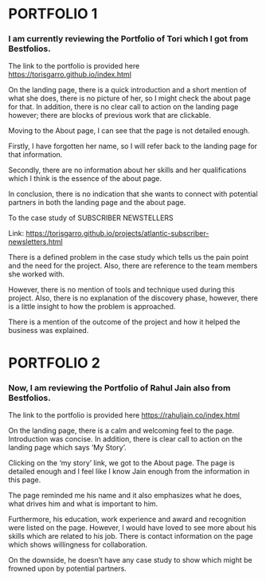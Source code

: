 # PORTFOLIO 1

### I am currently reviewing the Portfolio of Tori which I got from Bestfolios. 

The link to the portfolio is provided here https://torisgarro.github.io/index.html

On the landing page, there is a quick introduction and a short mention of what she does, there is no picture of her, so I might check the about page for that. In addition, there is no clear call to action on the landing page however; there are blocks of previous work that are clickable. 

Moving to the About page, I can see that the page is not detailed enough.

Firstly, I have forgotten her name, so I will refer back to the landing page for that information.

Secondly, there are no information about her skills and her qualifications which I think is the essence of the about page. 

In conclusion, there is no indication that she wants to connect with potential partners in both the landing page and the about page.

To the case study of SUBSCRIBER NEWSTELLERS

Link: https://torisgarro.github.io/projects/atlantic-subscriber-newsletters.html

There is a defined problem in the case study which tells us the pain point and the need for the project. Also, there are reference to the team members she worked with.

However, there is no mention of tools and technique used during this project. Also, there is no explanation of the discovery phase, however, there is a little insight to how the problem is approached.

There is a mention of the outcome of the project and how it helped the business was explained.


# PORTFOLIO 2

### Now, I am reviewing the Portfolio of Rahul Jain also from Bestfolios. 

The link to the portfolio is provided here https://rahuljain.co/index.html

On the landing page, there is a calm and welcoming feel to the page. Introduction was concise. In addition, there is clear call to action on the landing page which says ‘My Story’. 

Clicking on the ‘my story’ link, we got to the About page. The page is detailed enough and I feel like I know Jain enough from the information in this page.

The page reminded me his name and it also emphasizes what he does, what drives him and what is important to him.

Furthermore, his education, work experience and award and recognition were listed on the page. However, I would have loved to see more about his skills which are related to his job. There is contact information on the page which shows willingness for collaboration.

On the downside, he doesn’t have any case study to show which might be frowned upon by potential partners.
